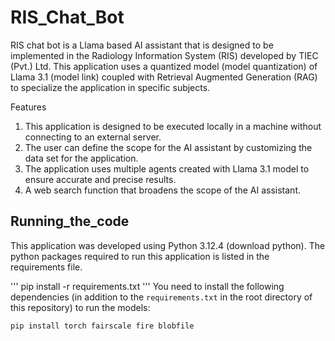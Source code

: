# RIS_Chat_Bot

RIS chat bot is a Llama based AI assistant that is designed to be implemented in the Radiology Information System (RIS) developed by TIEC (Pvt.) Ltd. This application uses a quantized model (model quantization) of Llama 3.1 (model link) coupled with Retrieval Augmented Generation (RAG) to specialize the application in specific subjects. 

Features

  1. This application is designed to be executed locally in a machine without connecting to an external server.
  2. The user can define the scope for the AI assistant by customizing the data set for the application.
  3. The application uses multiple agents created with Llama 3.1 model to ensure accurate and precise results.
  4. A web search function that broadens the scope of the AI assistant.

## Running_the_code

This application was developed using Python 3.12.4 (download python). The python packages required to run this application is listed in the requirements file.

'''
pip install -r requirements.txt
'''
You need to install the following dependencies (in addition to the `requirements.txt` in the root directory of this repository) to run the models:
```
pip install torch fairscale fire blobfile
```

